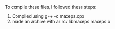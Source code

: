 To compile these files, I followed these steps:


1. Compiled using g++ -c maceps.cpp
2. made an archive with ar rcv libmaceps maceps.o
